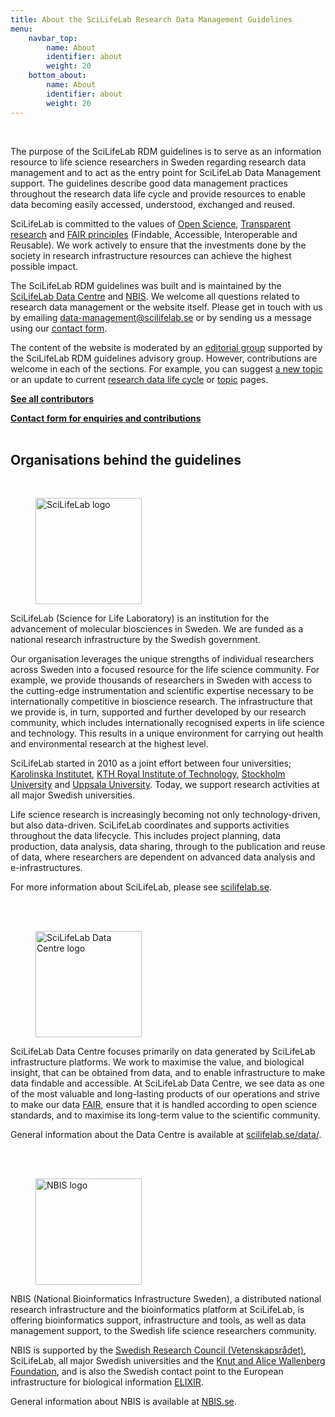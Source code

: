 ```yaml
---
title: About the SciLifeLab Research Data Management Guidelines
menu:
    navbar_top:
        name: About
        identifier: about
        weight: 20
    bottom_about:
        name: About
        identifier: about
        weight: 20
---
```

&nbsp;

The purpose of the SciLifeLab RDM guidelines is to serve as an information resource to life science researchers in Sweden regarding research data management and to act as the entry point for SciLifeLab Data Management support. The guidelines describe good data management practices throughout the research data life cycle and provide resources to enable data becoming easily accessed, understood, exchanged and reused.

SciLifeLab is committed to the values of [Open Science](https://research-and-innovation.ec.europa.eu/strategy/strategy-research-and-innovation/our-digital-future/open-science_en), [Transparent research](https://www.ucl.ac.uk/research/strategy-and-policy/research-transparency) and [FAIR principles](/topics/fair-principles) (Findable, Accessible, Interoperable and Reusable). We work actively to ensure that the investments done by the society in research infrastructure resources can achieve the highest possible impact.

The SciLifeLab RDM guidelines was built and is maintained by the [SciLifeLab Data Centre](https://scilifelab.se/data) and [NBIS](https://nbis.se). We welcome all questions related to research data management or the website itself. Please get in touch with us by emailing [data-management@scilifelab.se](mailto:data-management@scilifelab.se) or by sending us a message using our [contact form](/contact/).

The content of the website is moderated by an [editorial group](/about/contributors/) supported by the SciLifeLab RDM guidelines advisory group. However, contributions are welcome in each of the sections. For example, you can suggest [a new topic](/topics/) or an update to current [research data life cycle](/data-life-cycle) or [topic](/topics/) pages.

<a class="link-teal" href="/about/contributors/"><b>See all contributors <i class="bi bi-arrow-right-square"></i></b></a>

<a class="link-teal" href="/contact/"><b>Contact form for enquiries and contributions <i class="bi bi-arrow-right-square"></i></b></a>
<br/><br/>
## Organisations behind the guidelines
<br/>
<div class="container">
<div class="row">
  <div class="col-sm-12 col-md-12 col-lg-3">
      <figure class="figure float-right"><a href="https://www.scilifelab.se"><img width="170" src="/img/logos/scilifelab-logo.svg" alt="SciLifeLab logo"></a></figure>
  </div>
  <div class="col-sm-12 col-md-12 col-lg-9">
  SciLifeLab (Science for Life Laboratory) is an institution for the advancement of molecular biosciences in Sweden. We are funded as a national research infrastructure by the Swedish government.

  Our organisation leverages the unique strengths of individual researchers across Sweden into a focused resource for the life science community. For example, we provide thousands of researchers in Sweden with access to the cutting-edge instrumentation and scientific expertise necessary to be internationally competitive in bioscience research. The infrastructure that we provide is, in turn, supported and further developed by our research community, which includes internationally recognised experts in life science and technology. This results in a unique environment for carrying out health and environmental research at the highest level.

  SciLifeLab started in 2010 as a joint effort between four universities; [Karolinska Institutet](https://www.ki.se/), [KTH Royal Institute of Technology](https://www.kth.se/), [Stockholm University](https://www.su.se/) and [Uppsala University](https://www.uu.se/). Today, we support research activities at all major Swedish universities.

  Life science research is increasingly becoming not only technology-driven, but also data-driven. SciLifeLab coordinates and supports activities throughout the data lifecycle. This includes project planning, data production, data analysis, data sharing, through to the publication and reuse of data, where researchers are dependent on advanced data analysis and e-infrastructures.

  For more information about SciLifeLab, please see [scilifelab.se](https://www.scilifelab.se).
  </div>
</div>
<br/><br/>
<div class="row">
  <div class="col-sm-12 col-md-12 col-lg-3">
    <figure class="figure float-right"><a href="https://www.scilifelab.se/data/"><img width="170" src="/img/logos/dc_branding_light_bg.svg" alt="SciLifeLab Data Centre logo"></a></figure>
  </div>
  <div class="col-sm-12 col-md-12 col-lg-9">

  SciLifeLab Data Centre focuses primarily on data generated by SciLifeLab infrastructure platforms. We work to maximise the value, and biological insight, that can be obtained from data, and to enable infrastructure to make data findable and accessible. At SciLifeLab Data Centre, we see data as one of the most valuable and long-lasting products of our operations and strive to make our data [FAIR](https://www.force11.org/group/fairgroup/fairprinciples), ensure that it is handled according to open science standards, and to maximise its long-term value to the scientific community.

  General information about the Data Centre is available at [scilifelab.se/data/](https://www.scilifelab.se/data/).
  </div>
</div>
<br/><br/>
<div class="row">
  <div class="col-sm-12 col-md-12 col-lg-3">
    <figure class="figure float-right"><a href="https://nbis.se/"><img width="170" src="/img/logos/nbislogo-orange-txt.svg" alt="NBIS logo"></a></figure>
  </div>
  <div class="col-sm-12 col-md-12 col-lg-9">
  NBIS (National Bioinformatics Infrastructure Sweden), a distributed national research infrastructure and the bioinformatics platform at SciLifeLab, is offering bioinformatics support, infrastructure and tools, as well as data management support, to the Swedish life science researchers community.

  NBIS is supported by the [Swedish Research Council (Vetenskapsrådet)](http://www.vr.se/), SciLifeLab, all major Swedish universities and the [Knut and Alice Wallenberg Foundation](https://kaw.wallenberg.org), and is also the Swedish contact point to the European infrastructure for biological information [ELIXIR](https://www.elixir-europe.org/).

  General information about NBIS is available at [NBIS.se](https://nbis.se).
  </div>
</div>



<br/><br/>
